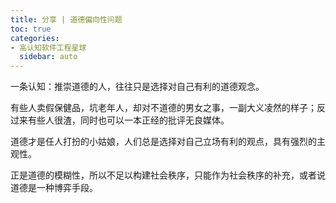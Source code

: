 ```yaml
---
title: 分享 | 道德偏向性问题
toc: true
categories:
- 高认知软件工程星球
  sidebar: auto
---
```


一条认知：推崇道德的人，往往只是选择对自己有利的道德观念。

有些人卖假保健品，坑老年人，却对不道德的男女之事，一副大义凌然的样子；反过来有些人很渣，同时也可以一本正经的批评无良媒体。

道德才是任人打扮的小姑娘，人们总是选择对自己立场有利的观点，具有强烈的主观性。

正是道德的模糊性，所以不足以构建社会秩序，只能作为社会秩序的补充，或者说道德是一种博弈手段。

